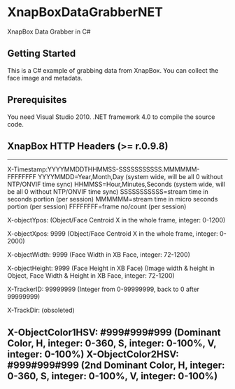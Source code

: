 # XnapBoxDataGrabberNET
XnapBox Data Grabber in C#

## Getting Started
This is a C# example of grabbing data from XnapBox. You can collect the face image and metadata. 

## Prerequisites
You need Visual Studio 2010. .NET framework 4.0 to compile the source code.

## XnapBox HTTP Headers (>= r.0.9.8)
---
X-Timestamp:YYYYMMDDTHHMMSS-SSSSSSSSSSS.MMMMMM-FFFFFFFF
YYYYMMDD=Year,Month,Day (system wide, will be all 0 without NTP/ONVIF time sync)
HHMMSS=Hour,Minutes,Seconds (system wide, will be all 0 without NTP/ONVIF time sync)
SSSSSSSSSSS=stream time in seconds portion (per session)
MMMMMM=stream time in micro seconds portion (per session)
FFFFFFFF=frame no/count (per session)

X-objectYpos:
(Object/Face Centroid X in the whole frame, integer: 0-1200)

X-objectXpos: 9999
(Object/Face Centroid X in the whole frame, integer: 0-2000)
 
X-objectWidth: 9999
(Face Width in XB Face, integer: 72-1200)

X-objectHeight: 9999 (Face Height in XB Face)
(Image width & height in Object, Face Width & Height in XB Face, integer: 72-1200)
 
X-TrackerID: 99999999
(Integer from 0-99999999, back to 0 after 99999999)
 
X-TrackDir: (obsoleted)
 
X-ObjectColor1HSV: #999#999#999
(Dominant Color, H, integer: 0-360, S, integer: 0-100%, V, integer: 0-100%)
X-ObjectColor2HSV: #999#999#999
(2nd Dominant Color, H, integer: 0-360, S, integer: 0-100%, V, integer: 0-100%)
---
